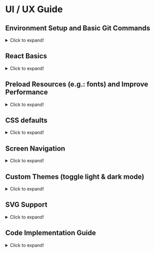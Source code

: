 # UI / UX Guide

## Environment Setup and Basic Git Commands

<details>
  <summary>Click to expand!</summary>

## Step 1.a: Basic Installation for new project

### Install `Expo Go` app from the App store on to your phone

<details>
  <summary>Click to expand!</summary>

![expoGo](./instruction_images/expoGo.jpg)

</details>

### Install expo client in global

<details>
  <summary>Click to expand!</summary>

- In the terminal, run the following code

  > npm install -g expo-cli

- example

  ![installExpo](./instruction_images/installExpo.gif)

</details>

### Create a new project with expo client

<details>
  <summary>Click to expand!</summary>

- In the terminal, run the following code

  - project name for this case is `ui-ux-guide`
  - add `--npm` to use npm install, default is yarn

  > expo init ui-ux-guide --npm

  - select the project template type using the keyboard arrow keys, then press enter to execute

- example

  ![createExpo](./instruction_images/createExpo.gif)

</details>

## Step 1.b: Basic Installation for existing project

### Git Clone existing repository from Github on to your pc

<details>
  <summary>Click to expand!</summary>

1. Go to the existing repository URL
2. Click on the green button `Code`
3. A dropdown will appear, click on the copy button
4. Go to the terminal and type the following command and paste the copied text after the command

   - example: `git clone git@github.com:reshinto/ui-ux-guide.git`

   > git clone

5. Make sure you cd into the newly cloned directory
   > cd ui-ux-guide

- example

  ![gitClone](./instruction_images/gitClone.gif)

</details>

### Install required dependencies for the app to run

<details>
  <summary>Click to expand!</summary>
  
- In the terminal, run the following code
  > npm install

- example

  ![npmInstall](./instruction_images/npmInstall.gif)

</details>

## Step 2: Run App

### Run expo app on your pc

<details>
  <summary>Click to expand!</summary>

- First check if you are in `ui-ux-guide` folder

  - If you followed the example in Step 1, run the following code in the terminal
    > cd ui-ux-guide

- To run the app execute the following code in the terminal

  > npm start

- Take your Iphone and open a QR code reader and use it to scan the QR code

- example: run server

  ![runApp](./instruction_images/runApp.gif)

- example: run mobile app

  ![runAppOnMobile](./instruction_images/runAppOnMobile.gif)

</details>

## Step 3: Saving Changes with Git

<details>
  <summary>Click to expand!</summary>

- In the terminal, run the following commands

  1. Check the current status to see what files need to be saved

     > git status

  2. Add all modified files into the staging area
     > git add .
  3. Check if all files has been added to the staging area, this is to prepare the saving process
     > git status
  4. Save the modified files via commit with a message to explain what this file changes is about
     > git commit -m "some text message"

- example

  ![commitGitChanges](./instruction_images/commitGitChanges.gif)

</details>

## Step 4: Push Code to Github

### Create a new repository on Github

<details>
  <summary>Click to expand!</summary>

1. Login to Github
2. Click on the top right icon of the page that looks similar to your profile picture
3. A list of selections will appear, click on `Your repositories`
4. Click on the green button `New` on the top right section of the page
5. Fill in the project name aka `Repository Name`
6. If repository name is accepted by Github, you can click on the green button `Create repository` to complete the new repository creation

- example

  ![createNewRepo](./instruction_images/createNewRepo.gif)

</details>

### Push to Github for the first time

<details>
  <summary>Click to expand!</summary>

1. Copy the git remote command and paste it into the terminal
   - This is to link github repository with your code in your pc
   - example: `git remote add origin git@github.com:reshinto/ui-ux-guide.git`
2. Push the code to Github with git push
   > git push -u origin master

- example

  ![firstGitPush](./instruction_images/firstGitPush.gif)

</details>

### Push to Github from the second time onwards

<details>
  <summary>Click to expand!</summary>

- Push the code to Github with git push

> git push

- example

  ![gitPush](./instruction_images/gitPush.gif)

</details>

</details>

## React Basics

<details>
  <summary>Click to expand!</summary>
  
## React fundamentals
### HTML DOM vs React Virtual DOM
<details>
  <summary>Click to expand!</summary>

![houseLayout](./instruction_images/houseLayout.png)

- Building a webpage is similar to building a house
  - Building a house: you plan a specific floor layout, choose the colors to paint the walls, and buy the furnitures and appliances you want to use, etc.
  - Building a webpage: you design the page by planning which and where components should be placed, choose the colors, and decide on what kind of features to implement, etc.
- HTML
  ```html
  <!DOCTYPE html>
  <html lang="en">
    <head></head>
    <body>
      <ul class="list">
        <li class="list__item">List item</li>
      </ul>
    </body>
  </html>
  ```
- HTML DOM representation

  ![htmlDOM](./instruction_images/htmlDOM.png)

- React Virtual DOM representation
  ```javascript
  const vdom = {
    tagName: "html",
    children: [
      {tagName: "head"},
      {
        tagName: "body",
        children: [
          {
            tagName: "ul",
            attributes: {class: "list"},
            children: [
              {
                tagName: "li",
                attributes: {class: "list__item"},
                textContent: "List item",
              }, // end li
            ],
          }, // end ul
        ],
      }, // end body
    ],
  }; // end html
  ```
  ![virtualDOM](./instruction_images/virtualDOM.png)

#### How updating of the HTML DOM affects the building process of the webpage

![slowNInefficient](./instruction_images/slowNInefficient.png)

- whenever you need to make changes, you would need to rebuild the entire webpage again
- Similarly, when you need to make any changes (small or large), you would need to rebuild the entire house again
- The disadvantage of doing so is that it would take up time to rebuild everything, even though you had only made 1 small change

#### How React Virtual DOM speed up the updating process of the HTML DOM

- React copies the HTML DOM to create the virtual DOM so as to make it easy to make changes by following the form of a tree data structure

  ![treeDataStructure](./instruction_images/treeDataStructure.png)

  - only the affected node and it's child nodes will be updated, while the rest of the node remains unchanged

- Similarly for a house, it can be broken down into a tree data structure as well

  ![houseTreeLayout](./instruction_images/houseTreeLayout.png)

  - When a room needs to be modified, only that room will be rebuilt, while the rest of the house will be left untouched
  - in the event where you want the items (child nodes) in the room to remain unchanged, and only modify the room, you would need to specify that you wish to do so
    - otherwise, by default, when a room gets rebuilt, everything inside will be rebuilt together with the room

- example of how virtual DOM behaves

  ![virtualDOM](./instruction_images/virtualDOM.gif)

</details>

### React Thinking: thinking in components

<details>
  <summary>Click to expand!</summary>

![mockComponent](./instruction_images/mockComponent.png)

#### Break the UI into Components

![mockComponentHierarchy](./instruction_images/mockComponentHierarchy.png)

1. FilterableProductTable (orange): contains the entirety of the example
2. SearchBar (blue): receives all user input
3. ProductTable (green): displays and filters the data collection based on user input
4. ProductCategoryRow (turquoise): displays a heading for each category
5. ProductRow (red): displays a row for each product

</details>

### Basic React: props, state, lifecycles

<details>
  <summary>Click to expand!</summary>

- Props

  - data parsed from the parent node to the child node
  - value cannot be directly modified
  - example: parent node

    ```javascript
    import React, {useState} from "react";
    import ChildNode from "./ChildNode";

    function ParentNode() {
      const [count, setCount] = useState(0); // 0 = initial state
      const handleClick = () => {
        setCount(count + 1);
      };
      return <ChildNode handleClick={handleClick} count={count} />;
    }

    export default ParentNode;
    ```

    - child node

    ```javascript
    import React, {useState} from "react";

    function ChildNode(props) {
      const {handleClick, count} = props;
      return <div onClick={handleClick}>{count}</div>;
    }

    export default ParentNode;
    ```

- State and lifecycles
  - [basic react reference guide](https://github.com/reshinto/Basic_technologies_revision/blob/master/react/readme.md)

</details>

</details>

## Preload Resources (e.g.: fonts) and Improve Performance

<details>
  <summary>Click to expand!</summary>

### Improve subsequent loading performance if using Expo React Native

<details>
  <summary>Click to expand!</summary>

- Without Cached

  ![expoNoCached](./instruction_images/expoNoCached.gif)

- With Cached

  ![expoCached](./instruction_images/expoCached.gif)

- Install missing dependencies

  - current `expo` version 43.0.2, it is only missing `expo-splash-screen`
    > expo install expo-splash-screen

- Implementation

  - add missing font in `assets/fonts` folder
    - `SpaceMono-Regular.ttf`
  - create `useCachedResources.ts` custom hook

    - path: `./shared/hooks/useCachedResources.ts`

      ```javascript
      import {FontAwesome} from "@expo/vector-icons";
      import * as Font from "expo-font";
      import * as SplashScreen from "expo-splash-screen";
      import {useState, useEffect} from "react";

      export default function useCachedResources() {
        const [isLoadingComplete, setLoadingComplete] = useState(false);

        // Load any resources or data that we need prior to rendering the app
        useEffect(() => {
          async function loadResourcesAndDataAsync() {
            try {
              SplashScreen.preventAutoHideAsync();

              // Load fonts
              await Font.loadAsync({
                ...FontAwesome.font,
                "space-mono": require("../../../assets/fonts/SpaceMono-Regular.ttf"),
              });
            } catch (e) {
              // We might want to provide this error information to an error reporting service
              console.warn(e);
            } finally {
              setLoadingComplete(true);
              SplashScreen.hideAsync();
            }
          }

          loadResourcesAndDataAsync();
        }, []);

        return isLoadingComplete;
      }
      ```

  - import and use the `useCachedResources` custom hook

    ```javascript
    import React from "react";
    import {View} from "react-native";
    import useCachedResources from "./shared/hooks/useCachedResources";

    export default function App() {
      const isLoadingComplete = useCachedResources();

      if (!isLoadingComplete) {
        return null;
      }

      return <View></View>;
    }
    ```

</details>

</details>

## CSS defaults

<details>
  <summary>Click to expand!</summary>

- In a Web or Mobile app, there is CSS default styles built-in
  - this results in your app appearing different across different browsers or mobile phone / OS (ios, android), even when the css code is exactly the same
- CSS Reset or normalize would be required to either reset the values to nothing or make css values to be dynamic which changes according to browser or mobile OS / phone type

### Web

<details>
  <summary>Click to expand!</summary>

- [default css value reference](https://www.w3schools.com/cssref/css_default_values.asp)

- there are many different types of CSS reset or normalize configurations

  - 1 example: [meyer web css reset config](https://meyerweb.com/eric/tools/css/reset/)

- example of not using CSS reset or normalize

  [test page without CSS reset](http://web.simmons.edu/~grovesd/comm244/notes/week3/html-test-page.html)

  ![css-default](./instruction_images/css-default.png)

- example of using CSS reset or normalize

  [test page with CSS reset](http://web.simmons.edu/~grovesd/comm244/notes/week4/normalize-example.html)

</details>

### Mobile

<details>
  <summary>Click to expand!</summary>

- Iphone on the same phone

  - for this example both without normalize and normalized will look the same on the same Iphone model, however it would look different for different Iphone models

    - note that Iphone Activity Indicator is different from Android

    ![iphone](./instruction_images/iphone-normalized.png)

- Android on the same phone

  - without normalize

    - note that Activity Indicator did not appear by default, color settings need to declared to display it
    - Text and Activity Indicator is not centralized which is not the desired effect

    ![android](./instruction_images/android.jpg)

  - with normalize

    - color settings need not be declared and appears gray by default
    - Text and Activity Indicator is centralized which is the desired effect

    ![android-normalized](./instruction_images/android-normalized.jpg)

- example libraries

  - Tool to normalize values in CSS

    [documentation](https://www.npmjs.com/package/react-native-normalize)

    > npm i react-native-normalize

    - example

    ```javascript
    import React from "react";
    import {StyleSheet, View, Text} from "react-native";
    import normalize from "react-native-normalize";

    export default function App() {
      return (
        <View style={styles.box}>
          <Text style={styles.text}>Hello World!</Text>
        </View>
      );
    }

    const styles = StyleSheet.create({
      box: {
        top: normalize(180, "height"),
        left: normalize(40),
        width: normalize(300),
        height: normalize(300),
        alignItems: "center",
        justifyContent: "center",
      },
      text: {
        fontSize: normalize(30),
      },
    });
    ```

  - Ready to use but limited UI Components with normalized CSS

    [documentation](https://www.npmjs.com/package/react-native-normalized)

    > npm i react-native-normalized

    - example

    ```javascript
    import React from "react";
    import {StyleSheet} from "react-native";
    import {View, Text} from "react-native-normalized";

    export default function App() {
      return (
        <View style={styles.box}>
          <Text style={styles.text}>Hello World!</Text>
        </View>
      );
    }

    const styles = StyleSheet.create({
      box: {
        top: 180,
        left: 40,
        width: 300,
        height: 300,
        alignItems: "center",
        justifyContent: "center",
      },
      text: {
        fontSize: 30,
      },
    });
    ```

</details>

</details>

## Screen Navigation

<details>
  <summary>Click to expand!</summary>

## React Native

![navigation](./instruction_images/navigation.gif)

### Step 1: Set Safe Area

<details>
  <summary>Click to expand!</summary>

- The purpose is to render content within the safe area boundaries of a device
- Install `react-native-safe-area-context` library

  - [documentation](https://docs.expo.dev/versions/latest/sdk/safe-area-context/)
  - if using expo
    > expo install react-native-safe-area-context
  - if using bare react-native
    > npm install react-native-safe-area-context

- Implementation

  1. Set `SafeAreaProvider`

     - provides system elements (status bar, notches, etc.) to consumers (`SafeAreaView`, `useSafeAreaInsets`)
     - have one provider at the top of app
     - should add `SafeAreaProvider` in app root component
       - may need to add it in other places like the root of modals and routes when using `react-native-screens`
     - providers should not be inside a `View` that is animated with `Animated` or inside a `ScrollView` as it can cause very frequent updates
     - accepts all `View` props
     - has a default style of `{flex: 1}`

     ```javascript
     import React from "react";
     import {SafeAreaProvider} from "react-native-safe-area-context";

     export default function App() {
       return <SafeAreaProvider></SafeAreaProvider>;
     }
     ```

  2. Set `SafeAreaView`

     - do not user `SafeAreaView` from `react-native` library as the safe area insets are not auto added
     - a regular `View` component with the safe area insets applied as padding or margin
     - without Safe Area

       ![withoutSafeArea](./instruction_images/withoutSafeArea.png)

       ![withoutSafeAreaLandscape](./instruction_images/withoutSafeAreaLandscape.png)

     - with Safe Area

       ![withSafeArea](./instruction_images/withSafeArea.png)

       ![withSafeAreaLandscape](./instruction_images/withSafeAreaLandscape.png)

     - example

       ```javascript
       import React from "react";
       import {StyleSheet} from "react-native";
       import {
         SafeAreaProvider,
         SafeAreaView,
       } from "react-native-safe-area-context";

       export default function App() {
         return (
           <SafeAreaProvider>
             <SafeAreaView style={styles.container}></SafeAreaView>
           </SafeAreaProvider>
         );
       }

       const styles = StyleSheet.create({
         container: {
           flex: 1,
         },
       });
       ```

</details>

### Step 2a: Set Navigation Container

<details>
  <summary>Click to expand!</summary>

- contains core utilities used by navigators to create the navigation structure in app
- Install `@react-navigation/native` library

  - [documentation](https://reactnavigation.org/docs/getting-started/)

  > npm install @react-navigation/native

- example

  - path: `./shared/components/Navigation/index.tsx`

    ```javascript
    import React from "react";
    import {NavigationContainer} from "@react-navigation/native";

    function Navigation() {
      return <NavigationContainer></NavigationContainer>;
    }

    export default Navigation;
    ```

  - import `Navigation` to root app component

    ```javascript
    import React from "react";
    import {StyleSheet} from "react-native";
    import {
      SafeAreaProvider,
      SafeAreaView,
    } from "react-native-safe-area-context";
    import Navigation from "./shared/components/Navigation";

    export default function App() {
      return (
        <SafeAreaProvider>
          <SafeAreaView style={styles.container}>
            <Navigation />
          </SafeAreaView>
        </SafeAreaProvider>
      );
    }

    const styles = StyleSheet.create({
      container: {
        flex: 1,
      },
    });
    ```

</details>

### Step 2b: Set screen links config

<details>
  <summary>Click to expand!</summary>

- Install `expo-linking` library

  - [documentation](https://docs.expo.dev/versions/latest/sdk/linking/)

  > expo install expo-linking

- Implementation

  - Link the app
    - specify a scheme for app
    - can register for a scheme in the `app.json` by adding a string under the scheme key (use only lower case)
    - [documentation](https://docs.expo.dev/guides/linking/#linking-to-your-app)
    - example
      - links can be opened with `myapp://`
      ```json
      {
        "expo": {
          "scheme": "myapp"
        }
      }
      ```
  - Configure links

    - configure React Navigation to handle internal screens or external links

    - [documentation](https://reactnavigation.org/docs/configuring-links)

    - example

      - navigation types (not required if not using typescript)

        - path: `../../shared/components/Navigation/navigationTypes.tsx`

          ```typescript
          import {NativeStackScreenProps} from "@react-navigation/native-stack";

          export type RootStackParamList = {
            Root: undefined;
            Home: undefined;
            NotFound: undefined;
          };
          ```

      - create link configuration, add type if using `typescript`

        - path: `./LinkingConfig.ts`

          ```typescript
          import {LinkingOptions} from "@react-navigation/native";
          import {RootStackParamList} from "./navigationTypes";
          import * as Linking from "expo-linking";

          const LinkingConfig: LinkingOptions<RootStackParamList> = {
            prefixes: [Linking.makeUrl("/")],
            config: {
              screens: {
                Root: "root",
                Home: "home",
                NotFound: "*",
              },
            },
          };

          export default LinkingConfig;
          ```

      - add link config to navigation

        ```javascript
        import React from "react";
        import {NavigationContainer} from "@react-navigation/native";
        import LinkingConfig from "./LinkingConfig";

        function Navigation() {
          return (
            <NavigationContainer linking={LinkingConfig}></NavigationContainer>
          );
        }

        export default Navigation;
        ```

</details>

### Step 3: Set Root Navigator

<details>
  <summary>Click to expand!</summary>

- Install `@react-navigation/native-stack` library

  - [documentation](https://reactnavigation.org/docs/native-stack-navigator/)

  > npm install @react-navigation/native-stack

- Must install additional dependency `react-native-screens` library

  - [documentation](https://github.com/software-mansion/react-native-screens)

  - if using expo
    > expo install react-native-screens
  - if using bare React-native
    > npm install react-native-screens

- Implementation

  - Create screens

    - example

      - navigation types (not required if not using typescript)

        - path: `../../shared/components/Navigation/navigationTypes.tsx`

          ```typescript
          import {NativeStackScreenProps} from "@react-navigation/native-stack";

          export type RootStackParamList = {
            Root: undefined;
            Home: undefined;
            NotFound: undefined;
          };

          export type RootStackScreenProps<
            Screen extends keyof RootStackParamList
          > = NativeStackScreenProps<RootStackParamList, Screen>;
          ```

      - Root Screen

        - path: `../../../screens/RootScreen/index.tsx`

          ```typescript
          import React from "react";
          import {StyleSheet, View, Button, Text} from "react-native";
          import normalize from "react-native-normalize";
          import {NativeStackScreenProps} from "@react-navigation/native-stack";
          import {RootStackScreenProps} from "../../shared/components/Navigation/navigationTypes";

          function RootScreen({navigation}: RootStackScreenProps<"Root">) {
            return (
              <View style={styles.box}>
                <Text style={styles.text}>Hello World 1!</Text>
                <Button
                  title="Go to Home"
                  onPress={() => navigation.navigate("Home")}
                />
              </View>
            );
          }

          export default RootScreen;

          const styles = StyleSheet.create({
            box: {
              height: "100%",
            },
            text: {
              height: "80%",
              fontSize: normalize(30),
            },
          });
          ```

      - Home Screen

        - path: `../../../screens/HomeScreen/index.tsx`

          ```typescript
          import React from "react";
          import {StyleSheet, View, Button, Text} from "react-native";
          import normalize from "react-native-normalize";
          import {NativeStackScreenProps} from "@react-navigation/native-stack";
          import {RootStackScreenProps} from "../../shared/components/Navigation/navigationTypes";

          function HomeScreen({navigation}: RootStackScreenProps<"Home">) {
            return (
              <View style={styles.box}>
                <Text style={styles.text}>Hello World 2!</Text>
                <Button
                  title="Go to Not Found"
                  onPress={() => navigation.navigate("NotFound")}
                />
              </View>
            );
          }

          export default HomeScreen;

          const styles = StyleSheet.create({
            box: {
              height: "100%",
            },
            text: {
              height: "80%",
              fontSize: normalize(30),
            },
          });
          ```

      - Not Found Screen

        - path: `../../../screens/NotFoundScreen/index.tsx`

          ```typescript
          import React from "react";
          import {StyleSheet, TouchableOpacity, Text, View} from "react-native";
          import {RootStackScreenProps} from "../../shared/components/Navigation/navigationTypes";

          function NotFoundScreen({
            navigation,
          }: RootStackScreenProps<"NotFound">) {
            return (
              <View style={styles.container}>
                <Text style={styles.title}>This screen doesn't exist.</Text>
                <TouchableOpacity
                  onPress={() => navigation.replace("Root")}
                  style={styles.link}
                >
                  <Text style={styles.linkText}>Go to root screen!</Text>
                </TouchableOpacity>
              </View>
            );
          }

          export default NotFoundScreen;

          const styles = StyleSheet.create({
            container: {
              flex: 1,
              alignItems: "center",
              justifyContent: "center",
              padding: 20,
            },
            title: {
              fontSize: 20,
              fontWeight: "bold",
            },
            link: {
              marginTop: 15,
              paddingVertical: 15,
            },
            linkText: {
              fontSize: 14,
              color: "#2e78b7",
            },
          });
          ```

  - Create Root Navigator

    - example

      - path: `./RootNavigator.tsx`

        ```javascript
        import React from "react";
        import {createNativeStackNavigator} from "@react-navigation/native-stack";
        import HomeScreen from "../../../screens/HomeScreen";
        import RootScreen from "../../../screens/RootScreen";
        import {RootStackParamList} from "./navigationTypes";
        import NotFoundScreen from "../../../screens/NotFoundScreen";

        function RootNavigator() {
          const Stack = createNativeStackNavigator<RootStackParamList>();

          return (
            <Stack.Navigator
              screenOptions={{
                headerShown: false,
                animation: "none",
              }}
            >
              <Stack.Screen name="Root" component={RootScreen} />
              <Stack.Screen name="Home" component={HomeScreen} />
              <Stack.Screen name="NotFound" component={NotFoundScreen} />
            </Stack.Navigator>
          );
        }

        export default RootNavigator;
        ```

  - Add Root Navigator to Navigation

    - example

      ```javascript
      import React from "react";
      import {NavigationContainer} from "@react-navigation/native";
      import LinkingConfig from "./LinkingConfig";
      import RootNavigator from "./RootNavigator";

      function Navigation() {
        return (
          <NavigationContainer linking={LinkingConfig}>
            <RootNavigator />
          </NavigationContainer>
        );
      }

      export default Navigation;
      ```

</details>

</details>

## Custom Themes (toggle light & dark mode)

<details>
  <summary>Click to expand!</summary>

## React Native

- light mode, Root Screen uses themed components, Home Screen uses themed with font styled components, Not Found Screen uses default components

  ![customTheme](./instruction_images/customTheme.gif)

- dark mode, Root Screen uses themed components, Home Screen uses themed with font styled components, Not Found Screen uses default components

  ![darkmode](./instruction_images/darkmode.gif)

### Step 1: Enable Custom Theme

<details>
  <summary>Click to expand!</summary>

1. Enable retrieval of dark or light mode settings from phone, and ensure null value is not returned when retrieving theme settings from phone

   - example

     - path: `app.json`

       ```json
       {
         "expo": {
           "userInterfaceStyle": "automatic"
         }
       }
       ```

       - if `useColorScheme()` always returns `light` on `Android`, use the following settings instead

         ```json
         {
           "expo": {
             "userInterfaceStyle": "automatic",
             "ios": {
               "userInterfaceStyle": "automatic"
             },
             "android": {
               "userInterfaceStyle": "automatic"
             }
           }
         }
         ```

     - path: `./shared/hooks/useColorScheme.ts`

       ```typescript
       import {
         ColorSchemeName,
         useColorScheme as _useColorScheme,
       } from "react-native";

       // The useColorScheme value is always either light or dark, but the built-in
       // type suggests that it can be null. This will not happen in practice, so this
       // makes it a bit easier to work with.
       export default function useColorScheme(): NonNullable<ColorSchemeName> {
         return _useColorScheme() as NonNullable<ColorSchemeName>;
       }
       ```

2. Configure Navigation

   - add theme to `NavigationContainer`

   - example

     ```typescript
     import React from "react";
     import {
       DarkTheme,
       DefaultTheme,
       NavigationContainer,
     } from "@react-navigation/native";
     import LinkingConfig from "./LinkingConfig";
     import RootNavigator from "./RootNavigator";
     import {ColorSchemeName} from "react-native";

     function Navigation({colorScheme}: {colorScheme: ColorSchemeName}) {
       return (
         <NavigationContainer
           linking={LinkingConfig}
           theme={colorScheme === "dark" ? DarkTheme : DefaultTheme}
         >
           <RootNavigator />
         </NavigationContainer>
       );
     }

     export default Navigation;
     ```

3. Configure App

   - get phone's theme mode (light / dark) and parse value to `NavigationContainer`

   - example

     ```typescript
     import React from "react";
     import {StyleSheet} from "react-native";
     import {
       SafeAreaProvider,
       SafeAreaView,
     } from "react-native-safe-area-context";
     import Navigation from "./shared/components/Navigation";
     import useCachedResources from "./shared/hooks/useCachedResources";
     import useColorScheme from "./shared/hooks/useColorScheme";
     import {getBarStyle} from "./shared/utils/helpers/statusBar";

     export default function App() {
       const isLoadingComplete = useCachedResources();
       const colorScheme = useColorScheme();

       if (!isLoadingComplete) {
         return null;
       }

       return (
         <SafeAreaProvider>
           <SafeAreaView style={styles.container}>
             <Navigation colorScheme={colorScheme} />
           </SafeAreaView>
         </SafeAreaProvider>
       );
     }

     const styles = StyleSheet.create({
       container: {
         flex: 1,
       },
     });
     ```

</details>

### Step 2: Add Light and Dark mode Themes

<details>
  <summary>Click to expand!</summary>

1. Create themes

   - example

     - create global palette style to set all colors and themes

       - path: `./shared/styles/palette.ts`

         ```javascript
         const WHITE = "#fff";

         export const colors = {
           white: WHITE,
           black: "#000",
           tintColorLight: "#2f95dc",
           tintColorDark: WHITE,
         };

         export const themes = {
           light: {
             text: "#000",
             background: "#fff",
             tint: colors.tintColorLight,
             tabIconDefault: "#ccc",
             tabIconSelected: colors.tintColorLight,
           },
           dark: {
             text: "#fff",
             background: "#000",
             tint: colors.tintColorDark,
             tabIconDefault: "#ccc",
             tabIconSelected: colors.tintColorDark,
           },
         };
         ```

2. Create helper functions to support themed components

   - example

     - path: `./shared/utils/helpers/themedComponents.ts`

       ```typescript
       import useColorScheme from "../../hooks/useColorScheme";
       import {themes} from "../../styles/palette";

       export const useThemeColor = (
         props: {light?: string; dark?: string},
         colorName: keyof typeof themes.light & keyof typeof themes.dark
       ) => {
         const theme = useColorScheme();
         const colorFromProps = props[theme];

         if (colorFromProps) {
           return colorFromProps;
         }

         return themes[theme][colorName];
       };
       ```

     - path: `./shared/utils/helpers/statusBar.ts`
       - status bar's bar style needs to be opposite of the theme type
       ```typescript
       export const getBarStyle = (colorScheme: string) =>
         colorScheme === "dark" ? "light-content" : "dark-content";
       ```

3. Create themed components

   - example

     - path: `./shared/components/ThemedComponents/themedComponentsTypes.tsx`

       ```typescript
       import {
         Text as DefaultText,
         View as DefaultView,
         SafeAreaView as DefaultSafeAreaView,
       } from "react-native";

       type ThemeProps = {
         lightColor?: string;
         darkColor?: string;
       };

       export type TextProps = ThemeProps & DefaultText["props"];
       export type ViewProps = ThemeProps & DefaultView["props"];
       export type SafeAreaViewProps = ThemeProps &
         DefaultSafeAreaView["props"];
       ```

     - path: `./shared/components/ThemedComponents/SafeAreaView.tsx`

       ```typescript
       import React from "react";
       import {SafeAreaView as DefaultSafeAreaView} from "react-native-safe-area-context";
       import {useThemeColor} from "../../utils/helpers/themedComponents";
       import {SafeAreaViewProps} from "./themedComponentsTypes";

       const SafeAreaView = (props: SafeAreaViewProps) => {
         const {style, lightColor, darkColor, ...otherProps} = props;
         const backgroundColor = useThemeColor(
           {light: lightColor, dark: darkColor},
           "background"
         );

         return (
           <DefaultSafeAreaView
             style={[{backgroundColor}, style]}
             {...otherProps}
           />
         );
       };

       export default SafeAreaView;
       ```

     - path: `./shared/components/ThemedComponents/View.tsx`

       ```typescript
       import React from "react";
       import {View as DefaultView} from "react-native";
       import {useThemeColor} from "../../utils/helpers/themedComponents";
       import {ViewProps} from "./themedComponentsTypes";

       const View = (props: ViewProps) => {
         const {style, lightColor, darkColor, ...otherProps} = props;
         const backgroundColor = useThemeColor(
           {light: lightColor, dark: darkColor},
           "background"
         );

         return (
           <DefaultView style={[{backgroundColor}, style]} {...otherProps} />
         );
       };

       export default View;
       ```

     - path: `./shared/components/ThemedComponents/Text.tsx`

       ```typescript
       import React from "react";
       import {Text as DefaultText} from "react-native";
       import {useThemeColor} from "../../utils/helpers/themedComponents";
       import {TextProps} from "./themedComponentsTypes";

       const Text = (props: TextProps) => {
         const {style, lightColor, darkColor, ...otherProps} = props;
         const color = useThemeColor(
           {light: lightColor, dark: darkColor},
           "text"
         );

         return <DefaultText style={[{color}, style]} {...otherProps} />;
       };

       export default Text;
       ```

     - path: `./shared/components/ThemedComponents/StyledText/MonoText.tsx`

       - adds additional custom styled font type to custom `Text` themed component

       ```typescript
       import React from "react";
       import {TextProps} from "./themedComponentsTypes";
       import Text from "./Text";

       export function MonoText(props: TextProps) {
         return (
           <Text {...props} style={[props.style, {fontFamily: "space-mono"}]} />
         );
       }
       ```

4. Using themed components and helper functions

   - example

     - use `getBarStyle` helper function to set status bar's style depending on phone theme mode, use custom `SafeAreaView` themed component in `App` root component

       ```typescript
       import React from "react";
       import {StyleSheet, StatusBar} from "react-native";
       import {SafeAreaProvider} from "react-native-safe-area-context";
       import Navigation from "./shared/components/Navigation";
       import useCachedResources from "./shared/hooks/useCachedResources";
       import useColorScheme from "./shared/hooks/useColorScheme";
       import SafeAreaView from "./shared/components/ThemedComponents/SafeAreaView";
       import {getBarStyle} from "./shared/utils/helpers/statusBar";

       export default function App() {
         const isLoadingComplete = useCachedResources();
         const colorScheme = useColorScheme();

         if (!isLoadingComplete) {
           return null;
         }

         return (
           <SafeAreaProvider>
             <SafeAreaView style={styles.container}>
               <StatusBar barStyle={getBarStyle(colorScheme)} />
               <Navigation colorScheme={colorScheme} />
             </SafeAreaView>
           </SafeAreaProvider>
         );
       }

       const styles = StyleSheet.create({
         container: {
           flex: 1,
         },
       });
       ```

     - use custom `View` and `Text` themed component in `RootScreen`

       ```typescript
       import React from "react";
       import {StyleSheet, Button} from "react-native";
       import normalize from "react-native-normalize";
       import {RootStackScreenProps} from "../../shared/components/Navigation/navigationTypes";
       import View from "../../shared/components/ThemedComponents/View";
       import Text from "../../shared/components/ThemedComponents/Text";

       function RootScreen({navigation}: RootStackScreenProps<"Root">) {
         return (
           <View style={styles.box}>
             <Text style={styles.text}>Hello World 1!</Text>
             <Button
               title="Go to Home"
               onPress={() => navigation.navigate("Home")}
             />
           </View>
         );
       }

       export default RootScreen;

       const styles = StyleSheet.create({
         box: {
           height: "100%",
         },
         text: {
           height: "80%",
           fontSize: normalize(30),
         },
       });
       ```

     - use custom `View` and `MonoText` from `StyledText` themed component in `HomeScreen`

       ```typescript
       import React from "react";
       import {StyleSheet, Button} from "react-native";
       import normalize from "react-native-normalize";
       import {RootStackScreenProps} from "../../shared/components/Navigation/navigationTypes";
       import View from "../../shared/components/ThemedComponents/View";
       import MonoText from "../../shared/components/ThemedComponents/StyledText/MonoText";

       function HomeScreen({navigation}: RootStackScreenProps<"Home">) {
         return (
           <View style={styles.box}>
             <MonoText style={styles.text}>Hello World 2!</MonoText>
             <Button
               title="Go to Not Found"
               onPress={() => navigation.navigate("NotFound")}
             />
           </View>
         );
       }

       export default HomeScreen;

       const styles = StyleSheet.create({
         box: {
           height: "100%",
         },
         text: {
           height: "80%",
           fontSize: normalize(30),
         },
       });
       ```

</details>

</details>

## SVG Support

<details>
  <summary>Click to expand!</summary>

### React Native (EXPO)

<details>
  <summary>Click to expand!</summary>

- Install `react-native-svg` library

  - [documentation](https://github.com/react-native-svg/react-native-svg#installation)

  > expo install react-native-svg

- Install `react-native-svg-transformer` library for file config

  - [documentation](https://www.npmjs.com/package/react-native-svg-transformer)

  > npm i react-native-svg-transformer

- File setup

  - Create or modify the `metro.config.js` file at root directory

    ```javascript
    const {getDefaultConfig} = require("expo/metro-config");

    module.exports = (async () => {
      const {
        resolver: {sourceExts, assetExts},
      } = await getDefaultConfig(__dirname);
      return {
        transformer: {
          babelTransformerPath: require.resolve("react-native-svg-transformer"),
        },
        resolver: {
          assetExts: assetExts.filter((ext) => ext !== "svg"),
          sourceExts: [...sourceExts, "svg"],
        },
      };
    })();
    ```

  - Modify `app.json`

    ```json
    {
      "expo": {
        "packagerOpts": {
          "config": "metro.config.js",
          "sourceExts": ["ts", "tsx", "js", "jsx", "svg"]
        }
      }
    }
    ```

  - Create or add declaration into `declarations.d.ts` file at root directory

    ```typescript
    declare module "*.svg" {
      import {SvgProps} from "react-native-svg";
      const content: React.StatelessComponent<SvgProps>;
      export default content;
    }
    ```

</details>

</details>

## Code Implementation Guide

<details>
  <summary>Click to expand!</summary>

## Step 1: Create Screen Header Component

<details>
  <summary>Click to expand!</summary>

![screen header](./instruction_images/screenHeader.gif)

- Install `Forum` font

- [download Forum Font](https://fonts.google.com/specimen/Forum)

</details>

## Step 2: Create Slider Component

<details>
  <summary>Click to expand!</summary>

![slider](./instruction_images/slider.gif)

- Install `React Native Elements` library

  - [documentation](https://reactnativeelements.com/docs/)

  > npm install react-native-elements

- Install `Expo Linear Gradient` library

  - [documentation](https://docs.expo.dev/versions/latest/sdk/linear-gradient/)

  > expo install expo-linear-gradient

</details>

</details>
